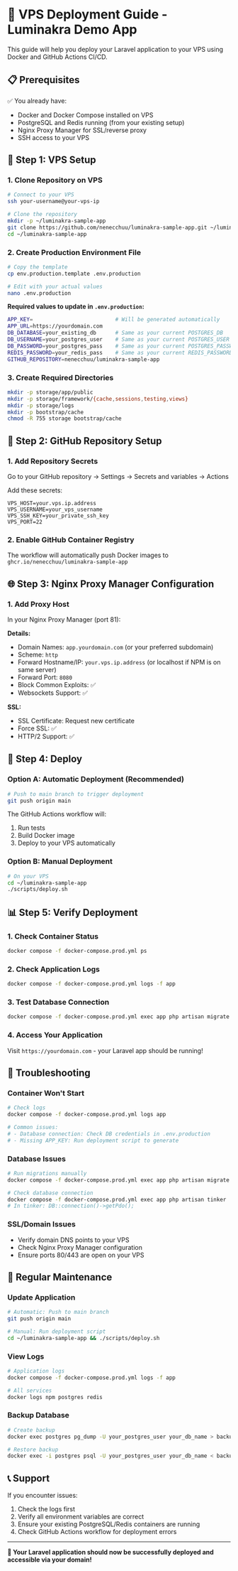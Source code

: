 # 🚀 VPS Deployment Guide - Luminakra Demo App

This guide will help you deploy your Laravel application to your VPS using Docker and GitHub Actions CI/CD.

## 📋 Prerequisites

✅ You already have:

- Docker and Docker Compose installed on VPS
- PostgreSQL and Redis running (from your existing setup)
- Nginx Proxy Manager for SSL/reverse proxy
- SSH access to your VPS

## 🔧 Step 1: VPS Setup

### 1. Clone Repository on VPS

```bash
# Connect to your VPS
ssh your-username@your-vps-ip

# Clone the repository
mkdir -p ~/luminakra-sample-app
git clone https://github.com/nenecchuu/luminakra-sample-app.git ~/luminakra-sample-app
cd ~/luminakra-sample-app
```

### 2. Create Production Environment File

```bash
# Copy the template
cp env.production.template .env.production

# Edit with your actual values
nano .env.production
```

**Required values to update in `.env.production`:**

```bash
APP_KEY=                          # Will be generated automatically
APP_URL=https://yourdomain.com
DB_DATABASE=your_existing_db      # Same as your current POSTGRES_DB
DB_USERNAME=your_postgres_user    # Same as your current POSTGRES_USER
DB_PASSWORD=your_postgres_pass    # Same as your current POSTGRES_PASSWORD
REDIS_PASSWORD=your_redis_pass    # Same as your current REDIS_PASSWORD
GITHUB_REPOSITORY=nenecchuu/luminakra-sample-app
```

### 3. Create Required Directories

```bash
mkdir -p storage/app/public
mkdir -p storage/framework/{cache,sessions,testing,views}
mkdir -p storage/logs
mkdir -p bootstrap/cache
chmod -R 755 storage bootstrap/cache
```

## 🔑 Step 2: GitHub Repository Setup

### 1. Add Repository Secrets

Go to your GitHub repository → Settings → Secrets and variables → Actions

Add these secrets:

```
VPS_HOST=your.vps.ip.address
VPS_USERNAME=your_vps_username
VPS_SSH_KEY=your_private_ssh_key
VPS_PORT=22
```

### 2. Enable GitHub Container Registry

The workflow will automatically push Docker images to `ghcr.io/nenecchuu/luminakra-sample-app`

## 🌐 Step 3: Nginx Proxy Manager Configuration

### 1. Add Proxy Host

In your Nginx Proxy Manager (port 81):

**Details:**

- Domain Names: `app.yourdomain.com` (or your preferred subdomain)
- Scheme: `http`
- Forward Hostname/IP: `your.vps.ip.address` (or localhost if NPM is on same server)
- Forward Port: `8080`
- Block Common Exploits: ✅
- Websockets Support: ✅

**SSL:**

- SSL Certificate: Request new certificate
- Force SSL: ✅
- HTTP/2 Support: ✅

## 🚀 Step 4: Deploy

### Option A: Automatic Deployment (Recommended)

```bash
# Push to main branch to trigger deployment
git push origin main
```

The GitHub Actions workflow will:

1. Run tests
2. Build Docker image
3. Deploy to your VPS automatically

### Option B: Manual Deployment

```bash
# On your VPS
cd ~/luminakra-sample-app
./scripts/deploy.sh
```

## 📊 Step 5: Verify Deployment

### 1. Check Container Status

```bash
docker compose -f docker-compose.prod.yml ps
```

### 2. Check Application Logs

```bash
docker compose -f docker-compose.prod.yml logs -f app
```

### 3. Test Database Connection

```bash
docker compose -f docker-compose.prod.yml exec app php artisan migrate:status
```

### 4. Access Your Application

Visit `https://yourdomain.com` - your Laravel app should be running!

## 🔧 Troubleshooting

### Container Won't Start

```bash
# Check logs
docker compose -f docker-compose.prod.yml logs app

# Common issues:
# - Database connection: Check DB credentials in .env.production
# - Missing APP_KEY: Run deployment script to generate
```

### Database Issues

```bash
# Run migrations manually
docker compose -f docker-compose.prod.yml exec app php artisan migrate --force

# Check database connection
docker compose -f docker-compose.prod.yml exec app php artisan tinker
# In tinker: DB::connection()->getPdo();
```

### SSL/Domain Issues

- Verify domain DNS points to your VPS
- Check Nginx Proxy Manager configuration
- Ensure ports 80/443 are open on your VPS

## 🔄 Regular Maintenance

### Update Application

```bash
# Automatic: Push to main branch
git push origin main

# Manual: Run deployment script
cd ~/luminakra-sample-app && ./scripts/deploy.sh
```

### View Logs

```bash
# Application logs
docker compose -f docker-compose.prod.yml logs -f app

# All services
docker logs npm postgres redis
```

### Backup Database

```bash
# Create backup
docker exec postgres pg_dump -U your_postgres_user your_db_name > backup_$(date +%Y%m%d).sql

# Restore backup
docker exec -i postgres psql -U your_postgres_user your_db_name < backup_file.sql
```

## 📞 Support

If you encounter issues:

1. Check the logs first
2. Verify all environment variables are correct
3. Ensure your existing PostgreSQL/Redis containers are running
4. Check GitHub Actions workflow for deployment errors

---

**🎉 Your Laravel application should now be successfully deployed and accessible via your domain!**
